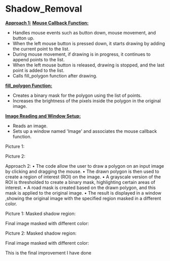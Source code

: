 # Shadow_Removal
<u><b>Approach 1:</b></u>
<u><b>Mouse Callback Function:</b></u>
<ul>
 <li>Handles mouse events such as button down, mouse movement, and button up.</li>
 <li>When the left mouse button is pressed down, it starts drawing by adding the current point to the list.</li>
 <li>During mouse movement, if drawing is in progress, it continues to append points to the list.</li>
 <li>When the left mouse button is released, drawing is stopped, and the last point is added to the list.</li>
 <li>Calls fill_polygon function after drawing.</li>
</ul>
<u><b>fill_polygon Function:</b></u>
<ul>
 <li>Creates a binary mask for the polygon using the list of points.</li>
 <li>Increases the brightness of the pixels inside the polygon in the original image.</li>
</ul>

<u><b>Image Reading and Window Setup:</b></u>
<ul>
 <li>Reads an image.</li>
 <li>Sets up a window named 'Image' and associates the mouse callback function.</li>
</ul>


Picture 1:
 

Picture 2:

 









Approach 2:
•	The code allow the user to draw a polygon on an input image by clicking and dragging the mouse.
•	The drawn polygon is then used to create a region of interest (ROI) on the image.
•	A grayscale version of the ROI is thresholded to create a binary mask, highlighting certain areas of interest.
•	A road mask is created based on the drawn polygon, and this mask is applied to the original image.
•	The result is displayed in a window ,showing the original image with the specified region masked in a different color.



Picture 1:
Masked shadow region:
 






Final image masked with different color:
 

Picture 2:
Masked shadow region:
 








Final image masked with different color:
 
This is the final improvement I have done
